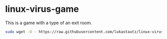 # linux-virus-game
This is a game with a type of an exit room.
```bash
sudo wget -O - https://raw.githubusercontent.com/lukastautz/linux-virus-game/main/install.sh | bash
```
